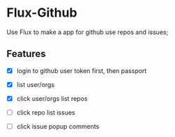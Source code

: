 Flux-Github
===========
 Use Flux to make a app for github use repos and issues;
## Features ##
- [X] login to github user token first, then passport
- [X] list user/orgs
- [X] click user/orgs list repos
- [ ] click repo list issues
- [ ] click issue popup comments


